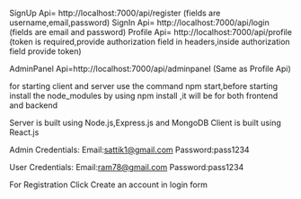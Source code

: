 SignUp Api= http://localhost:7000/api/register (fields are username,email,password)
SignIn Api= http://localhost:7000/api/login (fields are email and password)
Profile Api= http://localhost:7000/api/profile (token is required,provide authorization field in headers,inside authorization field provide token)

AdminPanel Api=http://localhost:7000/api/adminpanel (Same as Profile Api)

for starting client and server use the command npm start,before starting install the node_modules by using npm install
,it will be for both frontend and backend

Server is built using Node.js,Express.js and MongoDB
Client is built using React.js

Admin Credentials:
Email:sattik1@gmail.com
Password:pass1234

User Credentials:
Email:ram78@gmail.com
Password:pass1234

For Registration Click  Create an account in login form